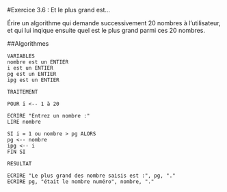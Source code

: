 #Exercice 3.6 : Et le plus grand est…

Érire un algorithme qui demande successivement 20 nombres à l’utilisateur, et qui lui inqique ensuite quel est le plus grand parmi ces 20 nombres.

##Algorithmes

```
VARIABLES
nombre est un ENTIER
i est un ENTIER
pg est un ENTIER
ipg est un ENTIER

TRAITEMENT

POUR i <-- 1 à 20

ECRIRE "Entrez un nombre :"
LIRE nombre

SI i = 1 ou nombre > pg ALORS
pg <-- nombre
ipg <-- i
FIN SI

RESULTAT

ECRIRE "Le plus grand des nombre saisis est :", pg, "."
ECRIRE pg, "était le nombre numéro", nombre, "."

```